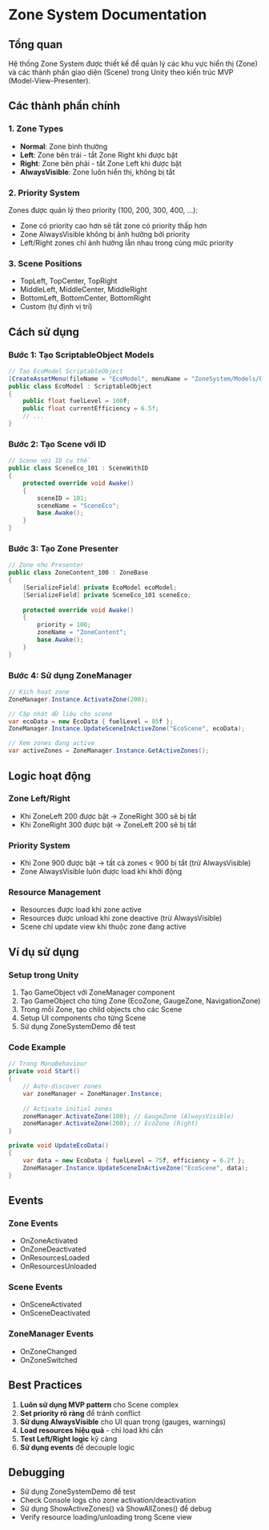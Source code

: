 # Zone System Documentation

## Tổng quan

Hệ thống Zone System được thiết kế để quản lý các khu vực hiển thị (Zone) và các thành phần giao diện (Scene) trong Unity theo kiến trúc MVP (Model-View-Presenter).

## Các thành phần chính

### 1. Zone Types

- **Normal**: Zone bình thường
- **Left**: Zone bên trái - tắt Zone Right khi được bật
- **Right**: Zone bên phải - tắt Zone Left khi được bật  
- **AlwaysVisible**: Zone luôn hiển thị, không bị tắt

### 2. Priority System

Zones được quản lý theo priority (100, 200, 300, 400, ...):
- Zone có priority cao hơn sẽ tắt zone có priority thấp hơn
- Zone AlwaysVisible không bị ảnh hưởng bởi priority
- Left/Right zones chỉ ảnh hưởng lẫn nhau trong cùng mức priority

### 3. Scene Positions

- TopLeft, TopCenter, TopRight
- MiddleLeft, MiddleCenter, MiddleRight  
- BottomLeft, BottomCenter, BottomRight
- Custom (tự định vị trí)

## Cách sử dụng

### Bước 1: Tạo ScriptableObject Models

```csharp
// Tạo EcoModel ScriptableObject
[CreateAssetMenu(fileName = "EcoModel", menuName = "ZoneSystem/Models/Eco Model")]
public class EcoModel : ScriptableObject
{
    public float fuelLevel = 100f;
    public float currentEfficiency = 6.5f;
    // ...
}
```

### Bước 2: Tạo Scene với ID

```csharp
// Scene với ID cụ thể
public class SceneEco_101 : SceneWithID
{
    protected override void Awake()
    {
        sceneID = 101;
        sceneName = "SceneEco";
        base.Awake();
    }
}
```

### Bước 3: Tạo Zone Presenter

```csharp
// Zone như Presenter
public class ZoneContent_100 : ZoneBase
{
    [SerializeField] private EcoModel ecoModel;
    [SerializeField] private SceneEco_101 sceneEco;
    
    protected override void Awake()
    {
        priority = 100;
        zoneName = "ZoneContent";
        base.Awake();
    }
}
```

### Bước 4: Sử dụng ZoneManager

```csharp
// Kích hoạt zone
ZoneManager.Instance.ActivateZone(200);

// Cập nhật dữ liệu cho scene
var ecoData = new EcoData { fuelLevel = 85f };
ZoneManager.Instance.UpdateSceneInActiveZone("EcoScene", ecoData);

// Xem zones đang active
var activeZones = ZoneManager.Instance.GetActiveZones();
```

## Logic hoạt động

### Zone Left/Right
- Khi ZoneLeft 200 được bật → ZoneRight 300 sẽ bị tắt
- Khi ZoneRight 300 được bật → ZoneLeft 200 sẽ bị tắt

### Priority System
- Khi Zone 900 được bật → tất cả zones < 900 bị tắt (trừ AlwaysVisible)
- Zone AlwaysVisible luôn được load khi khởi động

### Resource Management
- Resources được load khi zone active
- Resources được unload khi zone deactive (trừ AlwaysVisible)
- Scene chỉ update view khi thuộc zone đang active

## Ví dụ sử dụng

### Setup trong Unity

1. Tạo GameObject với ZoneManager component
2. Tạo GameObject cho từng Zone (EcoZone, GaugeZone, NavigationZone)
3. Trong mỗi Zone, tạo child objects cho các Scene
4. Setup UI components cho từng Scene
5. Sử dụng ZoneSystemDemo để test

### Code Example

```csharp
// Trong MonoBehaviour
private void Start()
{
    // Auto-discover zones
    var zoneManager = ZoneManager.Instance;
    
    // Activate initial zones
    zoneManager.ActivateZone(100); // GaugeZone (AlwaysVisible)
    zoneManager.ActivateZone(200); // EcoZone (Right)
}

private void UpdateEcoData()
{
    var data = new EcoData { fuelLevel = 75f, efficiency = 6.2f };
    ZoneManager.Instance.UpdateSceneInActiveZone("EcoScene", data);
}
```

## Events

### Zone Events
- OnZoneActivated
- OnZoneDeactivated  
- OnResourcesLoaded
- OnResourcesUnloaded

### Scene Events
- OnSceneActivated
- OnSceneDeactivated

### ZoneManager Events
- OnZoneChanged
- OnZoneSwitched

## Best Practices

1. **Luôn sử dụng MVP pattern** cho Scene complex
2. **Set priority rõ ràng** để tránh conflict
3. **Sử dụng AlwaysVisible** cho UI quan trọng (gauges, warnings)
4. **Load resources hiệu quả** - chỉ load khi cần
5. **Test Left/Right logic** kỹ càng
6. **Sử dụng events** để decouple logic

## Debugging

- Sử dụng ZoneSystemDemo để test
- Check Console logs cho zone activation/deactivation
- Sử dụng ShowActiveZones() và ShowAllZones() để debug
- Verify resource loading/unloading trong Scene view
